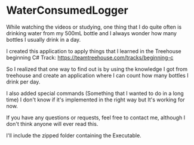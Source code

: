 # WaterConsumedLogger

While watching the videos or studying, one thing that I do quite often is drinking water from my 500mL bottle and I always wonder how many bottles I usually drink in a day.

I created this application to apply things that I learned in the Treehouse beginning C# Track:
https://teamtreehouse.com/tracks/beginning-c

So I realized that one way to find out is by using the knowledge I got from treehouse and create an application where I can count how many bottles I drink per day.

I also added special commands (Something that I wanted to do in a long time) I don't know if it's implemented in the right way but It's working for now.

If you have any questions or requests, feel free to contact me, although I don't think anyone will ever read this.

I'll include the zipped folder containing the Executable.
